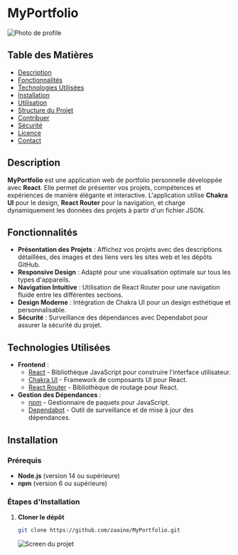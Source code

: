 # MyPortfolio

![Photo de profile](src/assets/src/AZ_logo.png)

## Table des Matières

- [Description](#description)
- [Fonctionnalités](#fonctionnalités)
- [Technologies Utilisées](#technologies-utilisées)
- [Installation](#installation)
- [Utilisation](#utilisation)
- [Structure du Projet](#structure-du-projet)
- [Contribuer](#contribuer)
- [Sécurité](#sécurité)
- [Licence](#licence)
- [Contact](#contact)

## Description

**MyPortfolio** est une application web de portfolio personnelle développée avec **React**. Elle permet de présenter vos projets, compétences et expériences de manière élégante et interactive. L'application utilise **Chakra UI** pour le design, **React Router** pour la navigation, et charge dynamiquement les données des projets à partir d'un fichier JSON.

## Fonctionnalités

- **Présentation des Projets** : Affichez vos projets avec des descriptions détaillées, des images et des liens vers les sites web et les dépôts GitHub.
- **Responsive Design** : Adapté pour une visualisation optimale sur tous les types d'appareils.
- **Navigation Intuitive** : Utilisation de React Router pour une navigation fluide entre les différentes sections.
- **Design Moderne** : Intégration de Chakra UI pour un design esthétique et personnalisable.
- **Sécurité** : Surveillance des dépendances avec Dependabot pour assurer la sécurité du projet.

## Technologies Utilisées

- **Frontend** :
  - [React](https://reactjs.org/) - Bibliothèque JavaScript pour construire l'interface utilisateur.
  - [Chakra UI](https://chakra-ui.com/) - Framework de composants UI pour React.
  - [React Router](https://reactrouter.com/) - Bibliothèque de routage pour React.
- **Gestion des Dépendances** :
  - [npm](https://www.npmjs.com/) - Gestionnaire de paquets pour JavaScript.
  - [Dependabot](https://dependabot.com/) - Outil de surveillance et de mise à jour des dépendances.

## Installation

### Prérequis

- **Node.js** (version 14 ou supérieure)
- **npm** (version 6 ou supérieure)

### Étapes d'Installation

1. **Cloner le dépôt**

   ```bash
   git clone https://github.com/zaaine/MyPortfolio.git
   ```

   ![Screen du projet ](assets/src/images/screenshots/myportfolio_sreen.png)
